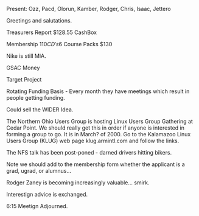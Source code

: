 Present: Ozz, Pacd, Olorun, Kamber, Rodger, Chris, Isaac, Jettero </p><p>
Greetings and salutations. </p><p>
Treasurers Report $128.55 CashBox </p><p>
Membership $110 CD's	 6$ Course Packs $130 </p><p>
Nike is still MIA. </p><p>
GSAC Money </p><p>
Target Project </p><p>
Rotating Funding Basis - Every month they have meetings which result in people getting funding. </p><p>
Could sell the WIDER Idea. </p><p>
The Northern Ohio Users Group is hosting Linux Users Group Gathering at Cedar Point.  We should really get this in order if anyone is interested in forming a group to go.  It is in March? of 2000.  Go to the Kalamazoo Linux Users Group (KLUG)  web page klug.armintl.com and follow the links. </p><p>
The NFS talk has been post-poned - darned drivers hitting bikers.   </p><p>
Note we should add to the membership form whether the applicant is a grad, ugrad, or alumnus...   </p><p>
Rodger Zaney is becoming increasingly valuable...  smirk. </p><p>
Interestign advice is exchanged. </p><p>
6:15 Meetign Adjourned. </p><p>
</p><p>
</p>
